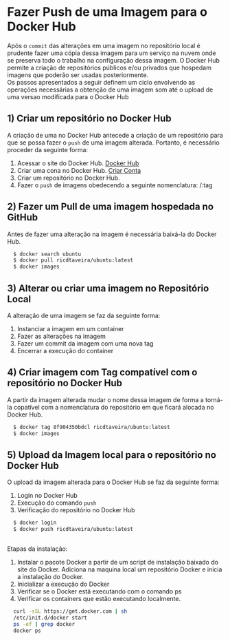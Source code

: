 
# Fazer Push de uma Imagem para o Docker Hub
Após o `commit` das alterações em uma imagem no repositório local é prudente fazer uma cópia dessa
imagem para um serviço na nuvem onde se preserva todo o trabalho na configuração dessa imagem. 
O Docker Hub permite a criação de repositórios públicos e/ou privados que hospedam imagens que poderão ser usadas posteriormente.  
Os passos apresentados a seguir definem um ciclo envolvendo as operações necessárias a obtenção de uma imagem som até o upload de uma versao modificada para o Docker Hub

## 1) Criar um repositório no Docker Hub 

A criação de uma no Docker Hub antecede a criação de um repositório para que se possa fazer o `push` de uma imagem alterada. Portanto, é necessário proceder da seguinte forma: 
1) Acessar o site do Docker Hub. [Docker Hub](https://hub.docker.com/)
2) Criar uma cona no Docker Hub. [Criar Conta](https://hub.docker.com/signup)
3) Criar um repositório no Docker Hub.
4) Fazer o `push` de imagens obedecendo a seguinte nomenclatura: <conta>/<repositorio>:tag    

## 2) Fazer um Pull de uma imagem hospedada no GitHub

Antes de fazer uma alteração na imagem é necessária baixá-la do Docker Hub.

```bash 
  $ docker search ubuntu
  $ docker pull ricdtaveira/ubuntu:latest
  $ docker images
```

## 3) Alterar ou criar uma imagem no Repositório Local

A alteração de uma imagem se faz da seguinte forma: 
1) Instanciar a imagem em um container 
2) Fazer as alterações na imagem 
3) Fazer um commit da imagem com uma nova tag
4) Encerrar a execução do container

## 4) Criar imagem com Tag compatível com o repositório no Docker Hub

A partir da imagem alterada mudar o nome dessa imagem de forma a torná-la copatível com a nomenclatura do repositório em que ficará alocada no Docker Hub.


```bash 
  $ docker tag 8f904350bdcl ricdtaveira/ubuntu:latest 
  $ docker images
```
  
## 5) Upload da Imagem local para o repositório no Docker Hub

O upload da imagem alterada para o Docker Hub se faz da seguinte forma:  
1) Login no Docker Hub 
2) Execução do comando `push` 
3) Verificação do repositório no Docker Hub


```bash 
  $ docker login 
  $ docker push ricdtaveira/ubuntu:latest
  
```


Etapas da instalação:
1) Instalar o pacote  Docker a partir de um script de instalação baixado do site do Docker. Adiciona na maquina local um repositório Docker e inicia a instalação do Docker.
2) Inicializar a execução do Docker 
3) Verificar se o Docker está executando com o comando ps
4) Verificar os containers que estão executando localmente.


```bash 
  curl -sSL https://get.docker.com | sh 
  /etc/init.d/docker start
  ps -ef | grep docker
  docker ps
```

  
 